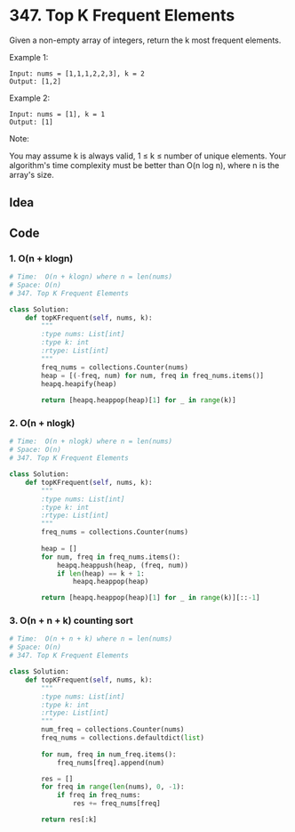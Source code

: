 # 347. Top K Frequent Elements


Given a non-empty array of integers, return the k most frequent elements.

Example 1:

```
Input: nums = [1,1,1,2,2,3], k = 2
Output: [1,2]
```

Example 2:

```
Input: nums = [1], k = 1
Output: [1]
```

Note:

You may assume k is always valid, 1 ≤ k ≤ number of unique elements.
Your algorithm's time complexity must be better than O(n log n), where n is the array's size.

## Idea

## Code 

### 1. O(n + klogn)

``` python
# Time:  O(n + klogn) where n = len(nums)
# Space: O(n)
# 347. Top K Frequent Elements

class Solution:
    def topKFrequent(self, nums, k):
        """
        :type nums: List[int]
        :type k: int
        :rtype: List[int]
        """
        freq_nums = collections.Counter(nums)
        heap = [(-freq, num) for num, freq in freq_nums.items()]
        heapq.heapify(heap)
        
        return [heapq.heappop(heap)[1] for _ in range(k)]
```

### 2. O(n + nlogk)

``` python
# Time:  O(n + nlogk) where n = len(nums)
# Space: O(n)
# 347. Top K Frequent Elements

class Solution:
    def topKFrequent(self, nums, k):
        """
        :type nums: List[int]
        :type k: int
        :rtype: List[int]
        """
        freq_nums = collections.Counter(nums)
        
        heap = []
        for num, freq in freq_nums.items():
            heapq.heappush(heap, (freq, num))
            if len(heap) == k + 1:
                heapq.heappop(heap)

        return [heapq.heappop(heap)[1] for _ in range(k)][::-1]
```

### 3. O(n + n + k) counting sort 

``` python 
# Time:  O(n + n + k) where n = len(nums)
# Space: O(n)
# 347. Top K Frequent Elements

class Solution:
    def topKFrequent(self, nums, k):
        """
        :type nums: List[int]
        :type k: int
        :rtype: List[int]
        """
        num_freq = collections.Counter(nums)
        freq_nums = collections.defaultdict(list)
        
        for num, freq in num_freq.items():
            freq_nums[freq].append(num)

        res = []
        for freq in range(len(nums), 0, -1):
            if freq in freq_nums:
                res += freq_nums[freq]

        return res[:k]
                    
       
```